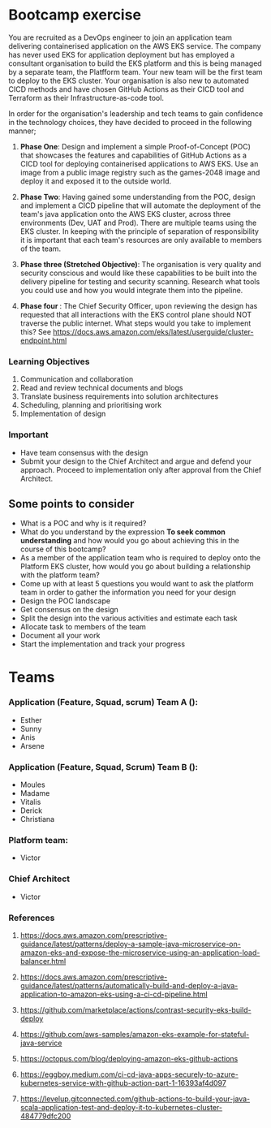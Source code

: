 # Bootcamp exercise

You are recruited as a DevOps engineer to join an application team delivering containerised application on the AWS EKS service. The company has never used EKS for application deployment but has employed a consultant organisation to build the EKS platform and this is being managed by a separate team, the Platfform team. Your new team will be the first team to deploy to the EKS cluster. Your organisation is also new to automated CICD
methods and have chosen GitHub Actions as their CICD tool and Terraform as their Infrastructure-as-code tool.

In order for the organisation's leadership and tech teams to gain confidence in the technology choices, they have decided to 
proceed in the following manner;

1) <b>Phase One</b>: Design and implement a simple Proof-of-Concept (POC) that showcases the features and capabilities of GitHub Actions as a CICD tool for deploying containerised applications to AWS EKS. Use an image from a public image registry such as the games-2048 image and deploy it and exposed it to the outside world.

2) <b>Phase Two</b>: Having gained some understanding from the POC, design and implement a CICD pipeline that will automate the deployment of the team's java application onto the AWS EKS cluster, across three environments (Dev, UAT and Prod). There are multiple teams using the EKS cluster. In keeping with the principle of separation of responsibility it is important that each team's resources are only available to members of the team.

3) <b>Phase three (Stretched Objective)</b>: The organisation is very quality and security conscious and would like these capabilities to be built into the delivery pipeline for testing and security scanning. Research what tools you could use and how you would integrate them into the pipeline.

4) <b> Phase four </b>: The Chief Security Officer, upon reviewing the design has requested that all interactions with the EKS control plane should NOT traverse the public internet. What steps would you take to implement this? See https://docs.aws.amazon.com/eks/latest/userguide/cluster-endpoint.html


### Learning Objectives
1) Communication and collaboration
2) Read and review technical documents and blogs
3) Translate business requirements into solution architectures
4) Scheduling, planning and prioritising work
5) Implementation of design

### Important 

* Have team consensus with the design
* Submit your design to the Chief Architect and argue and defend your approach. Proceed to implementation only after approval from the Chief Architect.


## Some points to consider

* What is a POC and why is it required?
* What do you understand by the expression <b> To seek common understanding</b> and how would you go about achieving this in the course of this bootcamp?
* As a member of the application team who is required to deploy onto the Platform EKS cluster, how would you go about building a relationship with the platform team?
* Come up with at least 5 questions you would want to ask the platform team in order to gather the information you need for your design
* Design the POC landscape
* Get consensus on the design
* Split the design into the various activities and estimate each task
* Allocate task to members of the team
* Document all your work
* Start the implementation and track your progress

# Teams 

### Application (Feature, Squad, scrum) Team A ():
* Esther  
* Sunny  
* Anis   
* Arsene  

### Application (Feature, Squad, Scrum) Team B ():
* Moules
* Madame
* Vitalis
* Derick
* Christiana

### Platform team:
* Victor
  
### Chief Architect
* Victor


### References

1) https://docs.aws.amazon.com/prescriptive-guidance/latest/patterns/deploy-a-sample-java-microservice-on-amazon-eks-and-expose-the-microservice-using-an-application-load-balancer.html

2) https://docs.aws.amazon.com/prescriptive-guidance/latest/patterns/automatically-build-and-deploy-a-java-application-to-amazon-eks-using-a-ci-cd-pipeline.html

3) https://github.com/marketplace/actions/contrast-security-eks-build-deploy

4) https://github.com/aws-samples/amazon-eks-example-for-stateful-java-service

5) https://octopus.com/blog/deploying-amazon-eks-github-actions

6) https://eggboy.medium.com/ci-cd-java-apps-securely-to-azure-kubernetes-service-with-github-action-part-1-16393af4d097

7) https://levelup.gitconnected.com/github-actions-to-build-your-java-scala-application-test-and-deploy-it-to-kubernetes-cluster-484779dfc200

  

